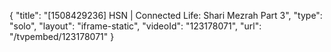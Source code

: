 {
    "title": "[1508429236] HSN | Connected Life: Shari Mezrah Part 3",
    "type": "solo",
    "layout": "iframe-static",
    "videoId": "123178071",
    "url": "\/tvpembed\/123178071"
}